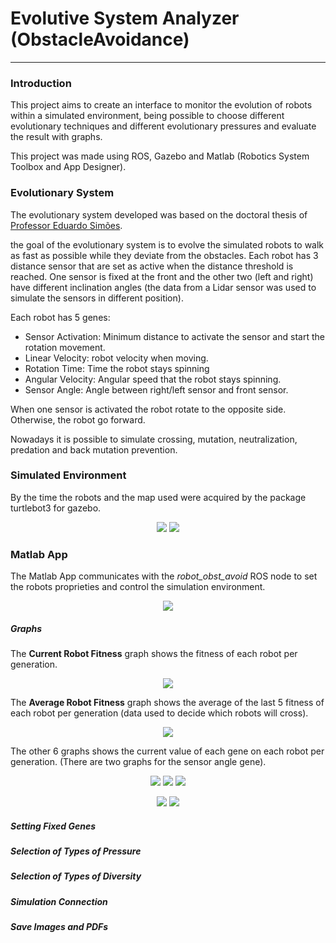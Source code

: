 # Evolutive System Analyzer (ObstacleAvoidance)
---
### Introduction

This project aims to create an interface to monitor the evolution of robots within a simulated environment, being possible to choose different evolutionary techniques and different evolutionary pressures and evaluate the result with graphs.

This project was made using ROS, Gazebo and Matlab (Robotics System Toolbox and App Designer).

### Evolutionary System
The evolutionary system developed was based on the doctoral thesis of [Professor Eduardo Simões](https://github.com/simoesusp/).

the goal of the evolutionary system is to evolve the simulated robots to walk as fast as possible while they deviate from the obstacles.
Each robot has 3 distance sensor that are set as active when the distance threshold is reached. One sensor is fixed at the front and the other two (left and right) have different inclination angles (the data from a Lidar sensor was used to simulate the sensors in different position).

Each robot has 5 genes:
- Sensor Activation: Minimum distance to activate the sensor and start the rotation movement.
- Linear Velocity: robot velocity when moving.
- Rotation Time: Time the robot stays spinning
- Angular Velocity: Angular speed that the robot stays spinning.
- Sensor Angle: Angle between right/left sensor and front sensor.

When one sensor is activated the robot rotate to the opposite side. Otherwise, the robot go forward.

Nowadays it is possible to simulate crossing, mutation, neutralization, predation and back mutation prevention.

### Simulated Environment
 By the time the robots and the map used were acquired by the package turtlebot3 for gazebo.

 <p align="center">
  <img src="https://github.com/Brenocq/EvolutiveSystemAnalyzer-ObstacleAvoidance/blob/CreateReadMe/Images/Turtlebot3.png">
  <img src="https://github.com/Brenocq/EvolutiveSystemAnalyzer-ObstacleAvoidance/blob/CreateReadMe/Images/InitialSpawnSimulation.png">
</p>

### Matlab App
The Matlab App communicates with the *robot_obst_avoid* ROS node to set the robots proprieties and control the simulation environment.

<p align="center">
 <img src="https://github.com/Brenocq/EvolutiveSystemAnalyzer-ObstacleAvoidance/blob/CreateReadMe/Images/MatlabApp1.png">
</p>

##### Graphs
The **Current Robot Fitness** graph shows the fitness of each robot per generation.
<p align="center">
 <img src="https://github.com/Brenocq/EvolutiveSystemAnalyzer-ObstacleAvoidance/blob/CreateReadMe/Images/CurrentRobotFitnessGraph.png">
</p>

The **Average Robot Fitness** graph shows the average of the last 5 fitness of each robot per generation (data used to decide which robots will cross).
<p align="center">
 <img src="https://github.com/Brenocq/EvolutiveSystemAnalyzer-ObstacleAvoidance/blob/CreateReadMe/Images/AverageRobotFitnessGraph.png">
</p>

The other 6 graphs shows the current value of each gene on each robot per generation. (There are two graphs for the sensor angle gene).
<p align="center">
 <img src="https://github.com/Brenocq/EvolutiveSystemAnalyzer-ObstacleAvoidance/blob/CreateReadMe/Images/SensorActivationGraph.png">
 <img src="https://github.com/Brenocq/EvolutiveSystemAnalyzer-ObstacleAvoidance/blob/CreateReadMe/Images/LinearVelocityGraph.png">
 <img src="https://github.com/Brenocq/EvolutiveSystemAnalyzer-ObstacleAvoidance/blob/CreateReadMe/Images/RotationTimeGraph.png">
 </p>
 <p align="center">
  <img src="https://github.com/Brenocq/EvolutiveSystemAnalyzer-ObstacleAvoidance/blob/CreateReadMe/Images/AngularVelocityGraph.png">
  <img src="https://github.com/Brenocq/EvolutiveSystemAnalyzer-ObstacleAvoidance/blob/CreateReadMe/Images/SensorAngleGraphs.png">
 </p>

##### Setting Fixed Genes

##### Selection of Types of Pressure

##### Selection of Types of Diversity

##### Simulation Connection

##### Save Images and PDFs
